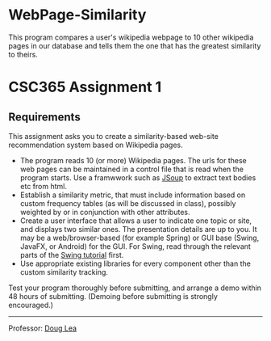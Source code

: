 # WebPage-Similarity
This program compares a user's wikipedia webpage to 10 other wikipedia pages in our database and tells them the one that has the greatest similarity to theirs. 

CSC365 Assignment 1
===================

Requirements
------------

This assignment asks you to create a similarity-based web-site recommendation system based on Wikipedia pages.

*   The program reads 10 (or more) Wikipedia pages. The urls for these web pages can be maintained in a control file that is read when the program starts. Use a framwwork such as [JSoup](https://jsoup.org/) to extract text bodies etc from html.
*   Establish a similarity metric, that must include information based on custom frequency tables (as will be discussed in class), possibly weighted by or in conjunction with other attributes.
*   Create a user interface that allows a user to indicate one topic or site, and displays two similar ones. The presentation details are up to you. It may be a web/browser-based (for example Spring) or GUI base (Swing, JavaFX, or Android) for the GUI. For Swing, read through the relevant parts of the [Swing tutorial](http://java.sun.com/docs/books/tutorial/uiswing/index.html) first.
*   Use appropriate existing libraries for every component other than the custom similarity tracking.

Test your program thoroughly before submitting, and arrange a demo within 48 hours of submitting. (Demoing before submitting is strongly encouraged.)

* * *

Professor: [Doug Lea](https://gee.cs.oswego.edu/dl/)
